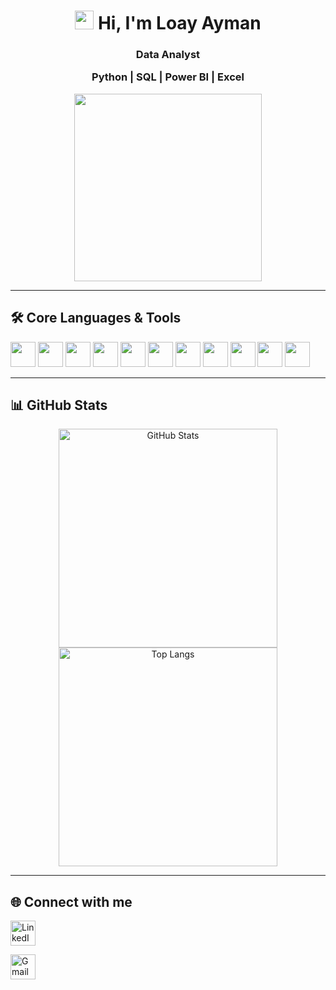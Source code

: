 <div align="center">
  <h1>
    <img src="https://media.giphy.com/media/hvRJCLFzcasrR4ia7z/giphy.gif" width="30"/>
    Hi, I'm Loay Ayman
  <h3>Data Analyst 

  Python | SQL | Power BI | Excel </h3>
      </h1>

  <img src="https://media.giphy.com/media/qgQUggAC3Pfv687qPC/giphy.gif" width="300"/>
</div>

---

## 🛠️ Core Languages & Tools
<p align="left">
  <img src="https://cdn.jsdelivr.net/gh/devicons/devicon/icons/python/python-original.svg" width="40" height="40"/>
  <img src="https://cdn.jsdelivr.net/gh/devicons/devicon/icons/pandas/pandas-original.svg" width="40" height="40"/>
  <img src="https://img.icons8.com/color/48/000000/numpy.png" width="40" height="40"/> <!-- NumPy -->
  <img src="https://img.icons8.com/color/48/000000/matplotlib.png" width="40" height="40"/> <!-- Matplotlib -->
  <img src="https://cdn.jsdelivr.net/gh/devicons/devicon/icons/mysql/mysql-original.svg" width="40" height="40"/>
  <img src="https://cdn.jsdelivr.net/gh/devicons/devicon/icons/postgresql/postgresql-original.svg" width="40" height="40"/>
  <img src="https://cdn.jsdelivr.net/gh/devicons/devicon/icons/linux/linux-original.svg" width="40" height="40"/>
  <img src="https://cdn.jsdelivr.net/gh/devicons/devicon/icons/git/git-original.svg" width="40" height="40"/>
  <img src="https://cdn.jsdelivr.net/gh/devicons/devicon/icons/github/github-original.svg" width="40" height="40"/>
  <img src="https://img.icons8.com/fluency/48/000000/microsoft-excel-2019.png" width="40" height="40"/> <!-- Excel -->
  <img src="https://img.icons8.com/color/48/power-bi.png" width="40" height="40"/> <!-- Power BI -->
</p>

---

## 📊 GitHub Stats
<div align="center">
  <img src="https://github-readme-stats.vercel.app/api?username=loayayman&show_icons=true&theme=radical" alt="GitHub Stats" width="350"/>

  <br>

  <img src="https://github-readme-stats.vercel.app/api/top-langs/?username=loayayman&layout=compact&theme=radical" alt="Top Langs" width="350"/>
</div>




---
## 🌐 Connect with me
<p align="left">
  <a href="https://www.linkedin.com/in/loayaymaan/" target="blank" style="text-decoration:none;">
    <img align="center" src="https://cdn.jsdelivr.net/gh/devicons/devicon/icons/linkedin/linkedin-original.svg" alt="LinkedIn" width="40" height="40"/>
  </p>
  <a href="mailto:loayayman@gmail.com" target="blank" style="text-decoration:none;">
    <img align="center" src="https://cdn.jsdelivr.net/gh/devicons/devicon/icons/google/google-original.svg" alt="Gmail" width="40" height="40"/>
  </a>
</p>

